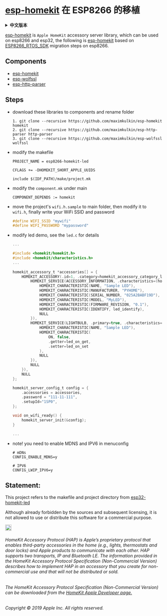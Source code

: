# [esp-homekit](https://github.com/maximkulkin/esp-homekit) 在 ESP8266 的移植

<details>
<summary><strong>中文版本</strong></summary>
<div>
[esp-homekit](https://github.com/maximkulkin/esp-homekit) 是 `Apple HomeKit` 配件服务器库，可以在 `esp8266` 和 `esp32` 上使用，以下是 [esp-homekit](https://github.com/maximkulkin/esp-homekit)  是基于 [ESP8266_RTOS_SDK](https://github.com/espressif/ESP8266_RTOS_SDK) 在 `esp8266` 上的移植步骤。

## 组件

- [esp-homekit](https://github.com/maximkulkin/esp-homekit)
- [esp-wolfssl](https://github.com/maximkulkin/esp-wolfssl)
- [esp-http-parser](https://github.com/maximkulkin/esp-http-parser)

## 步骤

- 下载这些库到 `compnents`，并重命名文件夹

  ```shell
  1. git clone --recursive https://github.com/maximkulkin/esp-homekit homekit
  2. git clone --recursive https://github.com/maximkulkin/esp-http-parser http-parser
  3. git clone --recursive https://github.com/maximkulkin/esp-wolfssl wolfssl
  ```

  

- 修改`makefile`文件

  ```shell
  PROJECT_NAME = esp8266-homekit-led
  
  CFLAGS += -DHOMEKIT_SHORT_APPLE_UUIDS
  
  include $(IDF_PATH)/make/project.mk
  ```

  

- 修改 `main` 文件下的 `component.mk`

  ```shell
  COMPONENT_DEPENDS := homekit
  ```

  

- 把项目的 `wifi.h.sample` 移到 `main` 文件夹下，然后修改为 `wifi.h`，最后写入自己的 `WiFi` 的 `SSID` 和 密码

  ```c
  #define WIFI_SSID "mywifi"
  #define WIFI_PASSWORD "mypassword"
  ```

  

- 修改`led demo`，详细见目录下的 `led.c`

  ```c
  ...
  
  #include <homekit/homekit.h>
  #include <homekit/characteristics.h>
  ...
      
  homekit_accessory_t *accessories[] = {
      HOMEKIT_ACCESSORY(.id=1, .category=homekit_accessory_category_lightbulb, .services=(homekit_service_t*[]){
          HOMEKIT_SERVICE(ACCESSORY_INFORMATION, .characteristics=(homekit_characteristic_t*[]){
              HOMEKIT_CHARACTERISTIC(NAME, "Sample LED"),
              HOMEKIT_CHARACTERISTIC(MANUFACTURER, "PYHOME"),
              HOMEKIT_CHARACTERISTIC(SERIAL_NUMBER, "025A2BABF19D"),
              HOMEKIT_CHARACTERISTIC(MODEL, "MyLED"),
              HOMEKIT_CHARACTERISTIC(FIRMWARE_REVISION, "0.1"),
              HOMEKIT_CHARACTERISTIC(IDENTIFY, led_identify),
              NULL
          }),
          HOMEKIT_SERVICE(LIGHTBULB, .primary=true, .characteristics=(homekit_characteristic_t*[]){
              HOMEKIT_CHARACTERISTIC(NAME, "Sample LED"),
              HOMEKIT_CHARACTERISTIC(
                  ON, false,
                  .getter=led_on_get,
                  .setter=led_on_set
              ),
              NULL
          }),
          NULL
      }),
      NULL
  };
  
  homekit_server_config_t config = {
      .accessories = accessories,
      .password = "111-11-111",
      .setupId="1SP0",
  };
  
  void on_wifi_ready() {
      homekit_server_init(&config);
  }
  
  ...
  ```




- 注意，需要在 `menuconfig` 中使能 `MDNS` 和 `IPV6` 

  ```shell
  # mDNs
  CONFIG_ENABLE_MDNS=y
  
  # IPV6
  CONFIG_LWIP_IPV6=y
  ```

  

## 声明

该项目参考 [esp32-homekit-led](https://github.com/Shaopus/esp32-homekit-led) 中的 `makefile` 和 项目目录

Although already forbidden by the sources and subsequent licensing, it is not allowed to use or distribute this software for a commercial purpose.

<img src="https://freepngimg.com/thumb/apple_logo/25366-7-apple-logo-file.png" width="20"/> 

###### HomeKit Accessory Protocol (HAP) is Apple’s proprietary protocol that enables third-party accessories in the home (e.g., lights, thermostats and door locks) and Apple products to communicate with each other. HAP supports two transports, IP and Bluetooth LE. The information provided in the HomeKit Accessory Protocol Specification (Non-Commercial Version) describes how to implement HAP in an accessory that you create for non-commercial use and that will not be distributed or sold.

###### The HomeKit Accessory Protocol Specification (Non-Commercial Version) can be downloaded from the [HomeKit Apple Developer page.](https://developer.apple.com/homekit/)

###### Copyright © 2019 Apple Inc. All rights reserved.



</div>
</details>



[esp-homekit](https://github.com/maximkulkin/esp-homekit) is `Apple HomeKit` accessory server library, which can be used on esp8266 and esp32, the following is [esp-homekit](https://github.com/maximkulkin/esp-homekit) based on  [ESP8266_RTOS_SDK](https://github.com/espressif/ESP8266_RTOS_SDK) migration steps on esp8266.

## Components

- [esp-homekit](https://github.com/maximkulkin/esp-homekit)
- [esp-wolfssl](https://github.com/maximkulkin/esp-wolfssl)
- [esp-http-parser](https://github.com/maximkulkin/esp-http-parser)

## Steps

- download these libraries to components and rename folder

  ```shell
  1. git clone --recursive https://github.com/maximkulkin/esp-homekit homekit
  2. git clone --recursive https://github.com/maximkulkin/esp-http-parser http-parser
  3. git clone --recursive https://github.com/maximkulkin/esp-wolfssl wolfssl
  ```

  

- modify the makefile

  ```shell
  PROJECT_NAME = esp8266-homekit-led
  
  CFLAGS += -DHOMEKIT_SHORT_APPLE_UUIDS
  
  include $(IDF_PATH)/make/project.mk
  ```

  

- modify the `component.mk` under main 

  ```shell
  COMPONENT_DEPENDS := homekit
  ```




- move the project's `wifi.h.sample` to main folder, then modify it to `wifi.h`, finally write your WiFi SSID and password

  ```c
  #define WIFI_SSID "mywifi"
  #define WIFI_PASSWORD "mypassword"
  ```

  

- modify led demo, see the `led.c` for details

  ```c
  ...
  
  #include <homekit/homekit.h>
  #include <homekit/characteristics.h>
  ...
      
  homekit_accessory_t *accessories[] = {
      HOMEKIT_ACCESSORY(.id=1, .category=homekit_accessory_category_lightbulb, .services=(homekit_service_t*[]){
          HOMEKIT_SERVICE(ACCESSORY_INFORMATION, .characteristics=(homekit_characteristic_t*[]){
              HOMEKIT_CHARACTERISTIC(NAME, "Sample LED"),
              HOMEKIT_CHARACTERISTIC(MANUFACTURER, "PYHOME"),
              HOMEKIT_CHARACTERISTIC(SERIAL_NUMBER, "025A2BABF19D"),
              HOMEKIT_CHARACTERISTIC(MODEL, "MyLED"),
              HOMEKIT_CHARACTERISTIC(FIRMWARE_REVISION, "0.1"),
              HOMEKIT_CHARACTERISTIC(IDENTIFY, led_identify),
              NULL
          }),
          HOMEKIT_SERVICE(LIGHTBULB, .primary=true, .characteristics=(homekit_characteristic_t*[]){
              HOMEKIT_CHARACTERISTIC(NAME, "Sample LED"),
              HOMEKIT_CHARACTERISTIC(
                  ON, false,
                  .getter=led_on_get,
                  .setter=led_on_set
              ),
              NULL
          }),
          NULL
      }),
      NULL
  };
  
  homekit_server_config_t config = {
      .accessories = accessories,
      .password = "111-11-111",
      .setupId="1SP0",
  };
  
  void on_wifi_ready() {
      homekit_server_init(&config);
  }
  
  ...
  ```



- note! you need to enable MDNS and IPV6 in menuconfig

  ```shell
  # mDNs
  CONFIG_ENABLE_MDNS=y
  
  # IPV6
  CONFIG_LWIP_IPV6=y
  ```

## Statement:

This project refers to the makefile and project directory from [esp32-homekit-led](https://github.com/Shaopus/esp32-homekit-led)

Although already forbidden by the sources and subsequent licensing, it is not allowed to use or distribute this software for a commercial purpose.

<img src="https://freepngimg.com/thumb/apple_logo/25366-7-apple-logo-file.png" width="20"/> 

###### HomeKit Accessory Protocol (HAP) is Apple’s proprietary protocol that enables third-party accessories in the home (e.g., lights, thermostats and door locks) and Apple products to communicate with each other. HAP supports two transports, IP and Bluetooth LE. The information provided in the HomeKit Accessory Protocol Specification (Non-Commercial Version) describes how to implement HAP in an accessory that you create for non-commercial use and that will not be distributed or sold.

###### The HomeKit Accessory Protocol Specification (Non-Commercial Version) can be downloaded from the [HomeKit Apple Developer page.](https://developer.apple.com/homekit/)

###### Copyright © 2019 Apple Inc. All rights reserved.